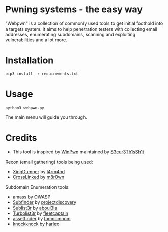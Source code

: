 # Pwning systems - the easy way

"Webpwn" is a collection of commonly used tools to get initial foothold into a targets system. It aims to help penetration testers with collecting email addresses, enumerating subdomains, scanning and exploiting vulnerabilities and a lot more.

# Installation

`pip3 install -r requirements.txt`

# Usage

`python3 webpwn.py`

The main menu will guide you through.

# Credits

- This tool is inspired by [WinPwn](https://github.com/S3cur3Th1sSh1t/WinPwn) maintained by [S3cur3Th1sSh1t](https://github.com/S3cur3Th1sSh1t)

Recon (email gathering) tools being used:
- [XingDumper](https://github.com/l4rm4nd/XingDumper) by [l4rm4nd](https://github.com/l4rm4nd)
- [CrossLinked](https://github.com/m8r0wn/CrossLinked) by [m8r0wn](https://github.com/m8r0wn)

Subdomain Enumeration tools:
- [amass](https://github.com/OWASP/Amass) by [OWASP](https://github.com/OWASP)
- [Subfinder](https://github.com/projectdiscovery/subfinder) by [projectdiscovery](https://github.com/projectdiscovery)
- [Sublist3r](https://github.com/aboul3la/Sublist3r) by [aboul3la](https://github.com/aboul3la)
- [Turbolist3r](https://github.com/fleetcaptain/Turbolist3r) by [fleetcaptain](https://github.com/fleetcaptain)
- [assetfinder](https://github.com/tomnomnom/assetfinder) by [tomnomnom](https://github.com/tomnomnom)
- [knockknock](https://github.com/harleo/knockknock) by [harleo](https://github.com/harleo)
